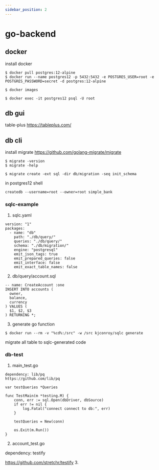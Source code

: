 ```yaml
---
sidebar_position: 2
---
```


# go-backend

## docker
install docker
```
$ docker pull postgres:12-alpine
$ docker run --name postgres12 -p 5432:5432 -e POSTGRES_USER=root -e POSTGRES_PASSWORD=secret -d postgres:12-alpine

$ docker images

$ docker exec -it postgres12 psql -U root
```

## db gui
table-plus
https://tableplus.com/

## db cli
install migrate
https://github.com/golang-migrate/migrate
```
$ migrate -version
$ migrate -help
```

```
$ migrate create -ext sql -dir db/migration -seq init_schema
```
in postgres12 shell
```
createdb --username=root --owner=root simple_bank
```
### sqlc-example
1. sqlc.yaml
```
version: "1"
packages:
  - name: "db"
    path: "./db/query/"
    queries: "./db/query/"
    schema: "./db/migration/"
    engine: "postgresql"
    emit_json_tags: true
    emit_prepared_queries: false
    emit_interface: false
    emit_exact_table_names: false
```
2. db/query/account.sql
```
-- name: CreateAccount :one
INSERT INTO accounts (
  owner, 
  balance,
  currency
) VALUES (
  $1, $2, $3
) RETURNING *;
```
3. generate go function
```
$ docker run --rm -v "%cd%:/src" -w /src kjconroy/sqlc generate
```
migrate all table to sqlc-generated code

### db-test
1. main_test.go
```
dependency: lib/pq
https://github.com/lib/pq

var testQueries *Queries

func TestMain(m *testing.M) {
	conn, err := sql.Open(dbDriver, dbSource)
	if err != nil {
		log.Fatal("connect connect to db:", err)
	}

	testQueries = New(conn)

	os.Exit(m.Run())
}

```
2. account_test.go

dependency: testify

https://github.com/stretchr/testify 
3. 